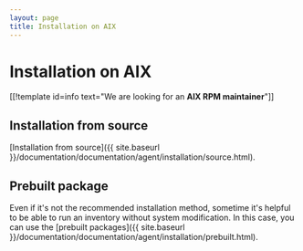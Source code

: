 ```yaml
---
layout: page
title: Installation on AIX
---
```


# Installation on AIX

[[!template  id=info text="We are looking for an **AIX RPM maintainer**"]]

## Installation from source

[Installation from source]({{ site.baseurl }}/documentation/documentation/agent/installation/source.html).

## Prebuilt package

Even if it's not the recommended installation method, sometime it's helpful to be able to
run an inventory without system modification. In this case, you can use the [prebuilt packages]({{ site.baseurl }}/documentation/documentation/agent/installation/prebuilt.html).
